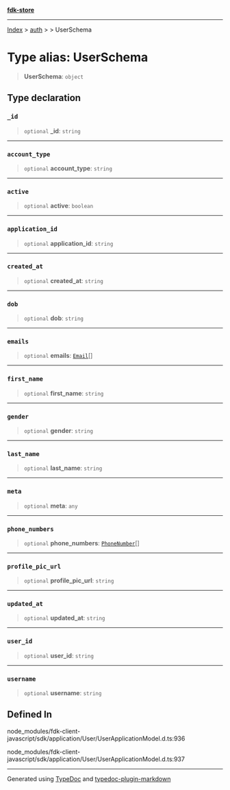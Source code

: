 [**fdk-store**](../../../README.md)
***

[Index](../../../API.md) > [auth](../../README.md) > [<internal>](../README.md) > UserSchema

# Type alias: UserSchema

> **UserSchema**: `object`

## Type declaration

### `_id`

> `optional` **\_id**: `string`

***

### `account_type`

> `optional` **account\_type**: `string`

***

### `active`

> `optional` **active**: `boolean`

***

### `application_id`

> `optional` **application\_id**: `string`

***

### `created_at`

> `optional` **created\_at**: `string`

***

### `dob`

> `optional` **dob**: `string`

***

### `emails`

> `optional` **emails**: [`Email`](type-alias.Email.md)[]

***

### `first_name`

> `optional` **first\_name**: `string`

***

### `gender`

> `optional` **gender**: `string`

***

### `last_name`

> `optional` **last\_name**: `string`

***

### `meta`

> `optional` **meta**: `any`

***

### `phone_numbers`

> `optional` **phone\_numbers**: [`PhoneNumber`](type-alias.PhoneNumber.md)[]

***

### `profile_pic_url`

> `optional` **profile\_pic\_url**: `string`

***

### `updated_at`

> `optional` **updated\_at**: `string`

***

### `user_id`

> `optional` **user\_id**: `string`

***

### `username`

> `optional` **username**: `string`

## Defined In

node\_modules/fdk-client-javascript/sdk/application/User/UserApplicationModel.d.ts:936

node\_modules/fdk-client-javascript/sdk/application/User/UserApplicationModel.d.ts:937

***
Generated using [TypeDoc](https://typedoc.org/) and [typedoc-plugin-markdown](https://www.npmjs.com/package/typedoc-plugin-markdown)
